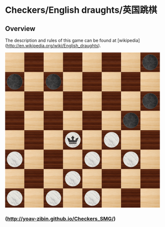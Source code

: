 # Checkers/English draughts/英国跳棋

## Overview

The description and rules of this game can be found at [wikipedia] (http://en.wikipedia.org/wiki/English_draughts).

![ScreenShot](/printscreens/sample.png)

### (http://yoav-zibin.github.io/Checkers_SMG/)
